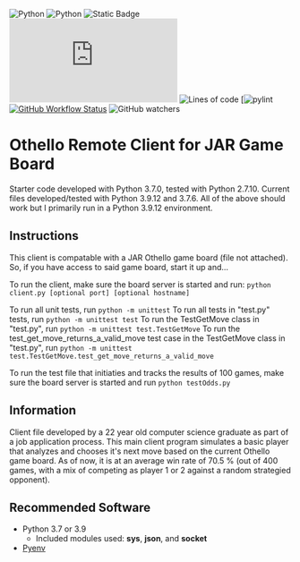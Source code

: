 ![Python](https://img.shields.io/badge/python-v3.9.12-brightgreen.svg)
![Python](https://img.shields.io/badge/python-v3.7.6-yellow.svg)
![Static Badge](https://img.shields.io/badge/socket.io-client-orange)
![GitHub file size in bytes](https://img.shields.io/github/size/pete1328/Othello/client.py?color=pink)
![Lines of code](https://tokei.rs/b1/github/pete1328/Othello?color=purple&style=flat)
[![pylint](https://img.shields.io/badge/PyLint-8.80-brightgreen?logo=python&logoColor=blue)
[![GitHub Workflow Status](https://github.com/pete1328/Othello/actions/workflows/python-client.yml/badge.svg)](https://github.com/pete1328/Othello/actions/workflows/python-client.yml)
![GitHub watchers](https://img.shields.io/github/watchers/pete1328/Othello)


# Othello Remote Client for JAR Game Board
Starter code developed with Python 3.7.0, tested with Python 2.7.10. Current files developed/tested with Python 3.9.12 and 3.7.6. All of the above should work but I primarily run in a Python 3.9.12 environment.

## Instructions
This client is compatable with a JAR Othello game board (file not attached). So, if you have access to said game board, start it up and...

To run the client, make sure the board server is started and run: `python client.py [optional port] [optional hostname]`

To run all unit tests, run `python -m unittest`
To run all tests in "test.py" tests, run `python -m unittest test`
To run the TestGetMove class in "test.py", run `python -m unittest test.TestGetMove`
To run the test_get_move_returns_a_valid_move test case in the TestGetMove class in "test.py", run `python -m unittest test.TestGetMove.test_get_move_returns_a_valid_move`

To run the test file that initiaties and tracks the results of 100 games, make sure the board server is started and run `python testOdds.py`

## Information
Client file developed by a 22 year old computer science graduate as part of a job application process. This main client program simulates a basic player that analyzes and chooses it's next move based on the current Othello game board. As of now, it is at an average win rate of 70.5 % (out of 400 games, with a mix of competing as player 1 or 2 against a random strategied opponent).

## Recommended Software
* Python 3.7 or 3.9
  * Included modules used: **sys**, **json**, and **socket**
* [Pyenv](https://github.com/pyenv/pyenv)

